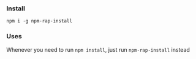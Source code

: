 ### Install
`npm i -g npm-rap-install`

### Uses
Whenever you need to run `npm install`, just run `npm-rap-install` instead